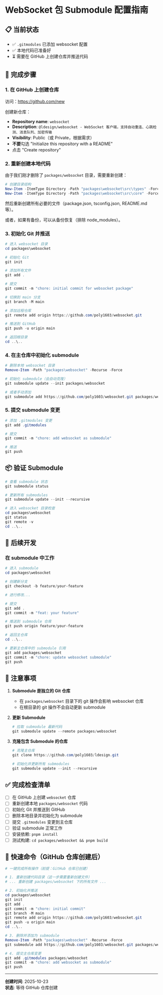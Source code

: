 # WebSocket 包 Submodule 配置指南

## 📋 当前状态

- ✅ `.gitmodules` 已添加 websocket 配置
- ✅ 本地代码已准备好
- ⏳ 需要在 GitHub 上创建仓库并推送代码

## 🚀 完成步骤

### 1. 在 GitHub 上创建仓库

访问：https://github.com/new

创建新仓库：
- **Repository name**: `websocket`
- **Description**: `@ldesign/websocket - WebSocket 客户端，支持自动重连、心跳检测、消息队列、加密传输`
- **Visibility**: Public（或 Private，根据需求）
- **不要**勾选 "Initialize this repository with a README"
- 点击 "Create repository"

### 2. 重新创建本地代码

由于我们刚才删除了 `packages/websocket` 目录，需要重新创建：

```powershell
# 创建目录结构
New-Item -ItemType Directory -Path "packages\websocket\src\types" -Force
New-Item -ItemType Directory -Path "packages\websocket\src\core" -Force
```

然后重新创建所有必要的文件（package.json, tsconfig.json, README.md 等）。

或者，如果有备份，可以从备份恢复（排除 node_modules）。

### 3. 初始化 Git 并推送

```powershell
# 进入 websocket 目录
cd packages\websocket

# 初始化 Git
git init

# 添加所有文件
git add .

# 提交
git commit -m "chore: initial commit for websocket package"

# 切换到 main 分支
git branch -M main

# 添加远程仓库
git remote add origin https://github.com/poly1603/websocket.git

# 推送到 GitHub
git push -u origin main

# 返回根目录
cd ..\..
```

### 4. 在主仓库中初始化 submodule

```powershell
# 删除本地 websocket 目录
Remove-Item -Path "packages\websocket" -Recurse -Force

# 初始化 submodule（会自动克隆）
git submodule update --init packages/websocket

# 或者手动添加
git submodule add https://github.com/poly1603/websocket.git packages/websocket
```

### 5. 提交 submodule 变更

```powershell
# 添加 .gitmodules 变更
git add .gitmodules

# 提交
git commit -m "chore: add websocket as submodule"

# 推送
git push
```

## 📦 验证 Submodule

```powershell
# 查看 submodule 状态
git submodule status

# 更新所有 submodules
git submodule update --init --recursive

# 进入 websocket 目录检查
cd packages\websocket
git status
git remote -v
cd ..\..
```

## 🔧 后续开发

### 在 submodule 中工作

```powershell
# 进入 submodule
cd packages\websocket

# 创建新分支
git checkout -b feature/your-feature

# 进行修改...

# 提交
git add .
git commit -m "feat: your feature"

# 推送到 submodule 仓库
git push origin feature/your-feature

# 返回主仓库
cd ..\..

# 更新主仓库中的 submodule 引用
git add packages/websocket
git commit -m "chore: update websocket submodule"
git push
```

## 📝 注意事项

1. **Submodule 是独立的 Git 仓库**
   - 在 `packages/websocket` 目录下的 git 操作会影响 websocket 仓库
   - 在根目录的 git 操作不会自动更新 submodule

2. **更新 Submodule**
   ```powershell
   # 拉取 submodule 最新代码
   git submodule update --remote packages/websocket
   ```

3. **克隆包含 Submodule 的仓库**
   ```powershell
   # 克隆主仓库
   git clone https://github.com/poly1603/ldesign.git
   
   # 初始化并更新所有 submodules
   git submodule update --init --recursive
   ```

## ✅ 完成检查清单

- [ ] 在 GitHub 上创建 `websocket` 仓库
- [ ] 重新创建本地 `packages/websocket` 代码
- [ ] 初始化 Git 并推送到 GitHub
- [ ] 删除本地目录并初始化为 submodule
- [ ] 提交 `.gitmodules` 变更到主仓库
- [ ] 验证 submodule 正常工作
- [ ] 安装依赖: `pnpm install`
- [ ] 测试构建: `cd packages/websocket && pnpm build`

## 🎯 快速命令（GitHub 仓库创建后）

```powershell
# 一键完成所有操作（前提：GitHub 仓库已创建）

# 1. 重新创建代码目录（这一步需要重新创建文件）
# ... 重新创建 packages/websocket 下的所有文件 ...

# 2. 初始化并推送
cd packages\websocket
git init
git add .
git commit -m "chore: initial commit"
git branch -M main
git remote add origin https://github.com/poly1603/websocket.git
git push -u origin main
cd ..\..

# 3. 删除并添加为 submodule
Remove-Item -Path "packages\websocket" -Recurse -Force
git submodule add https://github.com/poly1603/websocket.git packages/websocket

# 4. 提交主仓库变更
git add .gitmodules packages/websocket
git commit -m "chore: add websocket as submodule"
git push
```

---

**创建时间**: 2025-10-23  
**状态**: 等待 GitHub 仓库创建


